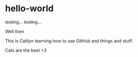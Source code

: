 # hello-world
testing... testing...

Well then

This is Caitlyn learning how to use GitHub and things and stuff.

Cats are the best <3
